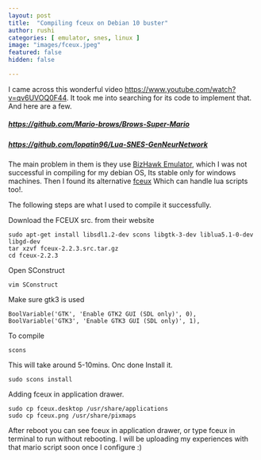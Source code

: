 ```yaml
---
layout: post
title:  "Compiling fceux on Debian 10 buster"
author: rushi
categories: [ emulator, snes, linux ]
image: "images/fceux.jpeg"
featured: false
hidden: false

---
```

I came across this wonderful video <a href="https://www.youtube.com/watch?v=qv6UVOQ0F44">https://www.youtube.com/watch?v=qv6UVOQ0F44</a>. It took me into searching for its code to implement that. And here are a few.

##### https://github.com/Mario-brows/Brows-Super-Mario
##### https://github.com/lopatin96/Lua-SNES-GenNeurNetwork

The main problem in them is they use <a href="https://github.com/h31nr1ch/BizHawk">BizHawk Emulator</a>, which I was not successful in compiling for my debian OS, Its stable only for windows machines. Then I found its alternative <a href="http://www.fceux.com/web/download.html">fceux</a> Which can handle lua scripts too!. 

The following steps are what I used to compile it successfully.

Download the FCEUX src. from their website

```
sudo apt-get install libsdl1.2-dev scons libgtk-3-dev liblua5.1-0-dev libgd-dev
tar xzvf fceux-2.2.3.src.tar.gz
cd fceux-2.2.3
```
Open SConstruct
```
vim SConstruct
```
Make sure gtk3 is used
```
BoolVariable('GTK', 'Enable GTK2 GUI (SDL only)', 0),
BoolVariable('GTK3', 'Enable GTK3 GUI (SDL only)', 1),
```

To compile
```
scons
```
This will take around 5-10mins. Onc done Install it.
```
sudo scons install
```

Adding fceux in application drawer.
```
sudo cp fceux.desktop /usr/share/applications
sudo cp fceux.png /usr/share/pixmaps
```

After reboot you can see fceux in application drawer, or type fceux in terminal to run without rebooting.
I will be uploading my experiences with that mario script soon once I configure :) 